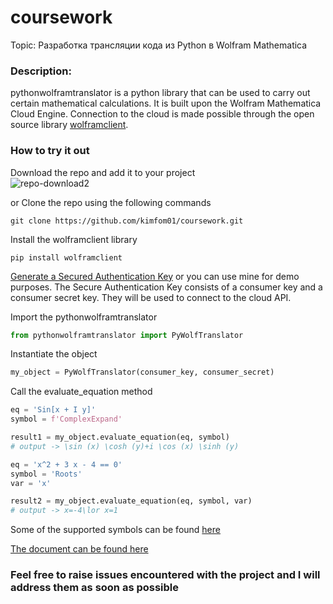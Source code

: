 # coursework

Topic: Разработка трансляции кода из Python в Wolfram Mathematica <!-- (Development of code translation from Python to Wolfram Mathematica) -->

### Description:
pythonwolframtranslator is a python library that can be used to carry out certain mathematical calculations. It is built upon the Wolfram Mathematica Cloud Engine. Connection to the cloud is made possible through the open source library [wolframclient](https://pypi.org/project/wolframclient/).

### How to try it out
Download the repo and add it to your project  
![repo-download2](https://user-images.githubusercontent.com/57032138/197413405-8820f26e-8759-4a28-9578-664184bbec02.png)

or Clone the repo using the following commands
``` shell
git clone https://github.com/kimfom01/coursework.git
```

Install the wolframclient library
``` shell
pip install wolframclient
```
[Generate a Secured Authentication Key](https://reference.wolfram.com/language/WolframClientForPython/docpages/basic_usages.html#wolfram-cloud-interactions:~:text=Generate%20a%20Secured%20Authentication%20Key) or you can use mine for demo purposes. The Secure Authentication Key consists of a consumer key and a consumer secret key. They will be used to connect to the cloud API.

Import the pythonwolframtranslator
``` py
from pythonwolframtranslator import PyWolfTranslator
```

Instantiate the object
``` py
my_object = PyWolfTranslator(consumer_key, consumer_secret)
```

Call the evaluate_equation method
``` py
eq = 'Sin[x + I y]'
symbol = f'ComplexExpand'

result1 = my_object.evaluate_equation(eq, symbol)
# output -> \sin (x) \cosh (y)+i \cos (x) \sinh (y)

eq = 'x^2 + 3 x - 4 == 0'
symbol = 'Roots'
var = 'x'

result2 = my_object.evaluate_equation(eq, symbol, var)
# output -> x=-4\lor x=1
```

Some of the supported symbols can be found [here](https://www.wolfram.com/language/fast-introduction-for-math-students/en/)

[The document can be found here](https://docs.google.com/document/d/1U_7Qk7QTGbCNAzYMTHI8Gfd0FBSQ6o2Mmyp-psyEcQQ/edit?usp=sharing)

### Feel free to raise issues encountered with the project and I will address them as soon as possible
